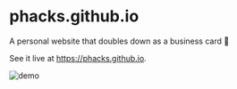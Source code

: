 # phacks.github.io
A personal website that doubles down as a business card 📇

See it live at https://phacks.github.io.

![demo](http://i.imgur.com/CNtVsb3.jpg)
